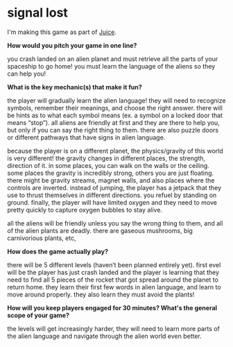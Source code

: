 # signal lost

I'm making this game as part of [Juice](https://github.com/hackclub/juice/tree/main).

**How would you pitch your game in one line?**

you crash landed on an alien planet and must retrieve all the parts of your spaceship to go home! you must learn the language of the aliens so they can help you!

**What is the key mechanic(s) that make it fun?**

the player will gradually learn the alien language! they will need to recognize symbols, remember their meanings, and choose the right answer. there will be hints as to what each symbol means (ex. a symbol on a locked door that means “stop”). all aliens are friendly at first and they are there to help you, but only if you can say the right thing to them. there are also puzzle doors or different pathways that have signs in alien language.

because the player is on a different planet, the physics/gravity of this world is very different! the gravity changes in different places, the strength, direction of it. in some places, you can walk on the walls or the ceiling. some places the gravity is incredibly strong, others you are just floating. there might be gravity streams, magnet walls, and also places where the controls are inverted. instead of jumping, the player has a jetpack that they use to thrust themselves in different directions. you refuel by standing on ground. finally, the player will have limited oxygen and they need to move pretty quickly to capture oxygen bubbles to stay alive.

all the aliens will be friendly unless you say the wrong thing to them, and all of the alien plants are deadly. there are gaseous mushrooms, big carnivorious plants, etc,

**How does the game actually play?**

there will be 5 different levels (haven’t been planned entirely yet). first evel will be the player has just crash landed and the player is learning that they need to find all 5 pieces of the rocket that got spread around the planet to return home. they learn their first few words in alien language, and learn to move around properly. they also learn they must avoid the plants!

**How will you keep players engaged for 30 minutes? What's the general scope of your game?**

the levels will get increasingly harder, they will need to learn more parts of the alien language and navigate through the alien world even better.
